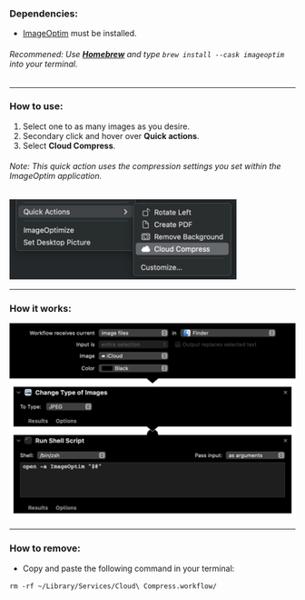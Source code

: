 ### Dependencies:

- [ImageOptim](https://imageoptim.com/mac) must be installed.

###### _Recommened:_ Use **[Homebrew](https://brew.sh/)** and type `brew install --cask imageoptim` into your terminal.

<hr>

### How to use:

1. Select one to as many images as you desire.
2. Secondary click and hover over **Quick actions**.
3. Select **Cloud Compress**.

###### _Note:_ This quick action uses the compression settings you set within the ImageOptim application.

<p align="left"><img src= README.jpg width="400"></p>

<hr>

### How it works:

<p align="left"><img src=https://github.com/mylesotoole/CloudCompress/blob/main/Cloud%20Compress.workflow/Contents/QuickLook/Preview.png width="600"></p>

<hr>

### How to remove:

- Copy and paste the following command in your terminal:

```
rm -rf ~/Library/Services/Cloud\ Compress.workflow/
```

